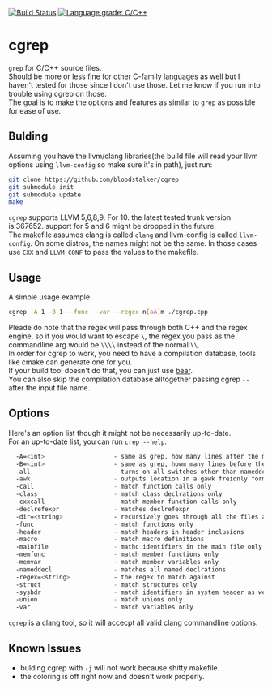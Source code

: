 [![Build Status](https://travis-ci.org/bloodstalker/cgrep.svg?branch=master)](https://travis-ci.org/bloodstalker/cgrep)
[![Language grade: C/C++](https://img.shields.io/lgtm/grade/cpp/g/bloodstalker/cgrep.svg?logo=lgtm&logoWidth=18)](https://lgtm.com/projects/g/bloodstalker/cgrep/context:cpp)

# cgrep
`grep` for C/C++ source files.<br/>
Should be more or less fine for other C-family languages as well but I haven't tested for those since I don't use those. Let me know if you run into trouble using cgrep on those.<br/>
The goal is to make the options and features as similar to `grep` as possible for ease of use.<br/>

## Bulding
Assuming you have the llvm/clang libraries(the build file will read your llvm options using `llvm-config` so make sure it's in path), just run:<br/>
```bash
git clone https://github.com/bloodstalker/cgrep
git submodule init
git submodule update
make
```
`cgrep` supports LLVM 5,6,8,9. For 10. the latest tested trunk version is:367652. support for 5 and 6 might be dropped in the future.<br/>
The makefile assumes clang is called `clang` and llvm-config is called `llvm-config`. On some distros, the names might not be the same. In those cases use `CXX` and `LLVM_CONF` to pass the values to the makefile.<br/>

## Usage
A simple usage example:<br/>
```bash
cgrep -A 1 -B 1 --func --var --regex n[aA]m ./cgrep.cpp
```
Pleade do note that the regex will pass through both C++ and the regex engine, so if you would want to escape `\`, the regex you pass as the commandline arg would be `\\\\` instead of the normal `\\`.<br/>
In order for cgrep to work, you need to have a compilation database, tools like cmake can generate one for you.<br/>
If your build tool doesn't do that, you can just use [bear](https://github.com/rizsotto/Bear).<br/>
You can also skip the compilation database alltogether passing cgrep `--` after the input file name.<br/>

## Options
Here's an option list though it might not be necessarily up-to-date.<br/>
For an up-to-date list, you can run `crep --help`.<br/>

```bash
  -A=<int>                   - same as grep, how many lines after the matched line to print
  -B=<int>                   - same as grep, howm many lines before the matched line to print
  -all                       - turns on all switches other than nameddecl
  -awk                       - outputs location in a gawk freidnly format
  -call                      - match function calls only
  -class                     - match class declrations only
  -cxxcall                   - match member function calls only
  -declrefexpr               - matches declrefexpr
  -dir=<string>              - recursively goes through all the files and directories. assumes compilation databases are present for all source files.
  -func                      - match functions only
  -header                    - match headers in header inclusions
  -macro                     - match macro definitions
  -mainfile                  - mathc identifiers in the main file only
  -memfunc                   - match member functions only
  -memvar                    - match member variables only
  -nameddecl                 - matches all named declrations
  -regex=<string>            - the regex to match against
  -struct                    - match structures only
  -syshdr                    - match identifiers in system header as well
  -union                     - match unions only
  -var                       - match variables only
```
`cgrep` is a clang tool, so it will accecpt all valid clang commandline options.<br/>

## Known Issues
* bulding cgrep with `-j` will not work because shitty makefile.<br/>
* the coloring is off right now and doesn't work properly.<br/>
